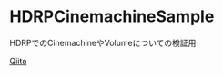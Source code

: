 # HDRPCinemachineSample
HDRPでのCinemachineやVolumeについての検証用

[Qiita](https://qiita.com/mkc1370/items/4cb230a2c9a152c11fbd)
